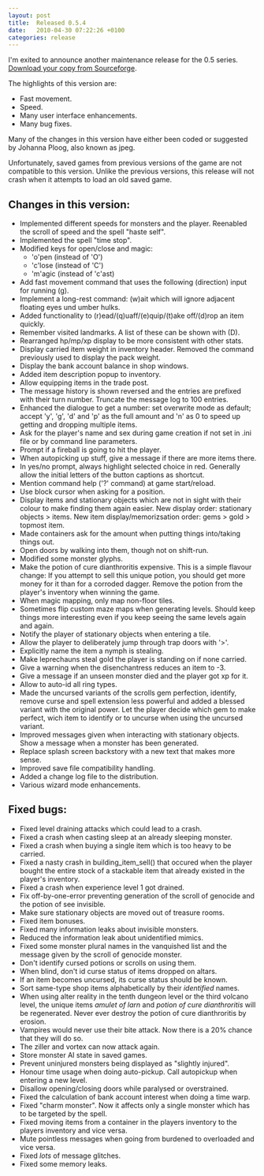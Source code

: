 ```yaml
---
layout: post
title:  Released 0.5.4
date:   2010-04-30 07:22:26 +0100
categories: release
---
```


I'm exited to announce another maintenance release for the 0.5 series.
[Download your copy from Sourceforge](http://sourceforge.net/projects/nlarn/files/nlarn/0.5.4/).

The highlights of this version are:
* Fast movement.
* Speed.
* Many user interface enhancements.
* Many bug fixes.

Many of the changes in this version have either been coded or suggested by Johanna Ploog, also known as jpeg.

Unfortunately, saved games from previous versions of the game are not compatible to this version. Unlike the previous versions, this release will not crash when it attempts to load an old saved game.

## Changes in this version:

* Implemented different speeds for monsters and the player. Reenabled the scroll of speed and the spell "haste self".
* Implemented the spell "time stop".
* Modified keys for open/close and magic:
  * 'o'pen (instead of 'O')
  * 'c'lose (instead of 'C')
  * 'm'agic (instead of 'c'ast)
* Add fast movement command that uses the following (direction) input for running (g).
* Implement a long-rest command: (w)ait which will ignore adjacent floating eyes und umber hulks.
* Added functionality to (r)ead/(q)uaff/(e)quip/(t)ake off/(d)rop an item quickly.
* Remember visited landmarks. A list of these can be shown with (D).
* Rearranged hp/mp/xp display to be more consistent with other stats.
* Display carried item weight in inventory header. Removed the command previously used to display the pack weight.
* Display the bank account balance in shop windows.
* Added item description popup to inventory.
* Allow equipping items in the trade post.
* The message history is shown reversed and the entries are prefixed with their turn number. Truncate the message log to 100 entries.
* Enhanced the dialogue to get a number: set overwrite mode as default; accept 'y', 'g', 'd' and 'p' as the full amount and 'n' as 0 to speed up getting and dropping multiple items.
* Ask for the player's name and sex during game creation if not set in .ini file or by command line parameters.
* Prompt if a fireball is going to hit the player.
* When autopicking up stuff, give a message if there are more items there.
* In yes/no prompt, always highlight selected choice in red. Generally allow the initial letters of the button captions as shortcut.
* Mention command help ('?' command) at game start/reload.
* Use block cursor when asking for a position.
* Display items and stationary objects which are not in sight with their colour to make finding them again easier. New display order: stationary objects > items. New item display/memorizsation order: gems > gold > topmost item.
* Made containers ask for the amount when putting things into/taking things out.
* Open doors by walking into them, though not on shift-run.
* Modified some monster glyphs.
* Make the potion of cure dianthroritis expensive. This is a simple flavour change: If you attempt to sell this unique potion, you should get more money for it than for a corroded dagger. Remove the potion from the player's inventory when winning the game.
* When magic mapping, only map non-floor tiles.
* Sometimes flip custom maze maps when generating levels. Should keep things more interesting even if you keep seeing the same levels again and again.
* Notify the player of stationary objects when entering a tile.
* Allow the player to deliberately jump through trap doors with '>'.
* Explicitly name the item a nymph is stealing.
* Make leprechauns steal gold the player is standing on if none carried.
* Give a warning when the disenchantress reduces an item to -3.
* Give a message if an unseen monster died and the player got xp for it.
* Allow to auto-id all ring types.
* Made the uncursed variants of the scrolls gem perfection, identify, remove curse and spell extension less powerful and added a blessed variant with the original power. Let the player decide which gem to make perfect, wich item to identify or to uncurse when using the uncursed variant.
* Improved messages given when interacting with stationary objects. Show a message when a monster has been generated.
* Replace splash screen backstory with a new text that makes more sense.
* Improved save file compatibility handling.
* Added a change log file to the distribution.
* Various wizard mode enhancements.

## Fixed bugs:

* Fixed level draining attacks which could lead to a crash.
* Fixed a crash when casting sleep at an already sleeping monster.
* Fixed a crash when buying a single item which is too heavy to be carried.
* Fixed a nasty crash in building_item_sell() that occured when the player bought the entire stock of a stackable item that already existed in the player's inventory.
* Fixed a crash when experience level 1 got drained.
* Fix off-by-one-error preventing generation of the scroll of genocide and the potion of see invisible.
* Make sure stationary objects are moved out of treasure rooms.
* Fixed item bonuses.
* Fixed many information leaks about invisible monsters.
* Reduced the information leak about unidentified mimics.
* Fixed some monster plural names in the vanquished list and the message given by the scroll of genocide monster.
* Don't identify cursed potions or scrolls on using them.
* When blind, don't id curse status of items dropped on altars.
* If an item becomes uncursed, its curse status should be known.
* Sort same-type shop items alphabetically by their _identified_ names.
* When using alter reality in the tenth dungeon level or the third volcano level, the unique items _amulet of larn_ and _potion of cure dianthroritis_ will be regenerated. Never ever destroy the potion of cure dianthroritis by erosion.
* Vampires would never use their bite attack. Now there is a 20% chance that they will do so.
* The ziller and vortex can now attack again.
* Store monster AI state in saved games.
* Prevent uninjured monsters being displayed as "slightly injured".
* Honour time usage when doing auto-pickup. Call autopickup when entering a new level.
* Disallow opening/closing doors while paralysed or overstrained.
* Fixed the calculation of bank account interest when doing a time warp.
* Fixed "charm monster". Now it affects only a single monster which has to be targeted by the spell.
* Fixed moving items from a container in the players inventory to the players inventory and vice versa.
* Mute pointless messages when going from burdened to overloaded and vice versa.
* Fixed _lots_ of message glitches.
* Fixed some memory leaks.
